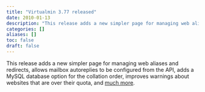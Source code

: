 ```yaml
---
title: "Virtualmin 3.77 released"
date: 2010-01-13
description: "This release adds a new simpler page for managing web aliases and redirects, allows mailbox..."
categories: []
aliases: []
toc: false
draft: false
---
```

This release adds a new simpler page for managing web aliases and redirects, allows mailbox autoreplies to be configured from the API, adds a MySQL database option for the collation order, improves warnings about websites that are over their quota, and [much more][1].

  [1]: vchanges.html
